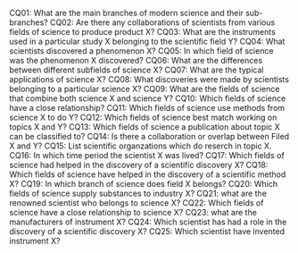 CQ01: What are the main branches of modern science and their sub-branches? 
CQ02: Are there any collaborations of scientists from various fields of science to produce product X?
CQ03: What are the instruments used in a particular study X belonging to the scientific field Y? 
CQ04: What scientists discovered a phenomenon X? 
CQ05: In which field of science was the phenomenon X discovered? 
CQ06: What are the differences between different subfields of science X? 
CQ07: What are the typical applications of science X?
CQ08: What discoveries were made by scientists belonging to a particular science X? 
CQ09: What are the fields of science that combine both science X and science Y? 
CQ10: Which fields of science have a close relationship? 
CQ11: Which fields of science use methods from science X to do Y?
CQ12: Which fields of science best match working on topics X and Y?
CQ13: Which fields of science a publication about topic X can be classified to?
CQ14: Is there a collaboration or overlap between Filed X and Y? 
CQ15: List scientific organzations which do reserch in topic X.
CQ16: In which time period the scientist X was lived?
CQ17: Which fields of science had helped in the discovery of a scientific discovery X?
CQ18: Which fields of science have helped in the discovery of a scientific method X?
CQ19: In which branch of science does field X belongs? 
CQ20: Which fields of science supply substances to industry X?
CQ21: what are the renowned scientist who belongs to science X?
CQ22: Which fields of science have a close relationship to science X? 
CQ23: what are the manufacturers of instrument X?
CQ24: Which scientist has had a role in the discovery of a scientific discovery X?
CQ25: Which scientist have invented instrument X?


